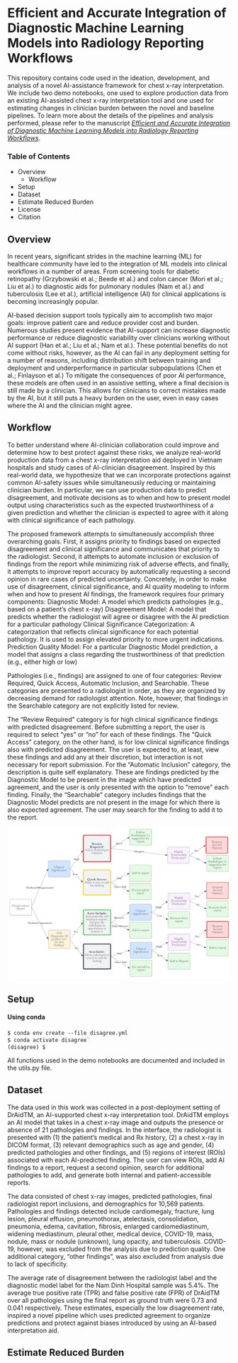 # Efficient and Accurate Integration of Diagnostic Machine Learning Models into Radiology Reporting Workflows

This repository contains code used in the ideation, development, and analysis of a novel AI-assistance framework for chest x-ray interpretation. We include two demo notebooks, one used to explore production data from an existing AI-assisted chest x-ray interpretation tool and one used for estimating changes in clinician burden between the novel and baseline pipelines. To learn more about the details of the pipelines and analysis performed, please refer to the manuscript <a href="https://docs.google.com/document/d/19tmVz-mifbdNgVJqiWfnbzRC8oBEZYlMtYMCU3Pr084/edit#"><i>Efficient and Accurate Integration of Diagnostic Machine Learning Models into Radiology Reporting Workflows</i></a>.


### Table of Contents
- Overview
	- Workflow
- Setup
- Dataset
- Estimate Reduced Burden
- License
- Citation

## Overview
In recent years, significant strides in the machine learning (ML) for healthcare community have led to the integration of ML models into clinical workflows in a number of areas. From screening tools for diabetic retinopathy (Grzybowski et al.; Beede et al.) and colon cancer (Mori et al.; Liu et al.) to diagnostic aids for pulmonary nodules (Nam et al.) and tuberculosis (Lee et al.), artificial intelligence (AI) for clinical applications is becoming increasingly popular.

AI-based decision support tools typically aim to accomplish two major goals: improve patient care and reduce provider cost and burden. Numerous studies present evidence that AI-support can increase diagnostic performance or reduce diagnostic variability over clinicians working without AI support (Han et al.; Liu et al.; Nam et al.). These potential benefits do not come without risks, however, as the AI can fail in any deployment setting for a number of reasons, including distribution shift between training and deployment and underperformance in particular subpopulations (Chen et al.; Finlayson et al.) To mitigate the consequences of poor AI performance, these models are often used in an assistive setting, where a final decision is still made by a clinician. This allows for clinicians to correct mistakes made by the AI, but it still puts a heavy burden on the user, even in easy cases where the AI and the clinician might agree.

## Workflow
To better understand where AI-clinician collaboration could improve and determine how to best protect against these risks, we analyze real-world production data from a chest x-ray interpretation aid deployed in Vietnam hospitals and study cases of AI-clinician disagreement. Inspired by this real-world data, we hypothesize that we can incorporate protections against common AI-safety issues while simultaneously reducing or maintaining clinician burden. In particular, we can use production data to predict disagreement, and motivate decisions as to when and how to present model output using characteristics such as the expected trustworthiness of a given prediction and whether the clinician is expected to agree with it along with clinical significance of each pathology.

The proposed framework attempts to simultaneously accomplish three overarching goals. First, it assigns priority to findings based on expected disagreement and clinical significance and communicates that priority to the radiologist. Second, it attempts to automate inclusion or exclusion of findings from the report while minimizing risk of adverse effects, and finally, it attempts to improve report accuracy by automatically requesting a second opinion in rare cases of predicted uncertainty.
Concretely, in order to make use of disagreement, clinical significance, and AI quality modeling to inform when and how to present AI findings, the framework requires four primary components:
	Diagnostic Model: A model which predicts pathologies (e.g., based on a patient’s chest x-ray)
	Disagreement Model: A model that predicts whether the radiologist will agree or disagree with the AI prediction for a particular pathology
	Clinical Significance Categorization: A categorization that reflects clinical significance for each potential pathology. It is used to assign elevated priority to more urgent indications.
	Prediction Quality Model: For a particular Diagnostic Model prediction, a model that assigns a class regarding the trustworthiness of that prediction (e.g., either high or low)

Pathologies (i.e., findings) are assigned to one of four categories: Review Required, Quick Access, Automatic Inclusion, and Searchable. These categories are presented to a radiologist in order, as they are organized by decreasing demand for radiologist attention. Note, however, that findings in the Searchable category are not explicitly listed for review.

The “Review Required” category is for high clinical significance findings with predicted disagreement. Before submitting a report, the user is required to select “yes” or “no” for each of these findings. The “Quick Access” category, on the other hand, is for low clinical significance findings also with predicted disagreement. The user is expected to, at least, view these findings and add any at their discretion, but interaction is not necessary for report submission. For the “Automatic Inclusion” category, the description is quite self explanatory. These are findings predicted by the Diagnostic Model to be present in the image which have predicted agreement, and the user is only presented with the option to “remove” each finding. Finally, the “Searchable” category includes findings that the Diagnostic Model predicts are not present in the image for which there is also expected agreement. The user may search for the finding to add it to the report.

![overview](/img/overview.png)

## Setup
#### Using conda
```
$ conda env create --file disagree.yml
$ conda activate disagree`
(disagree) $
```

All functions used in the demo notebooks are documented and included in the utils.py file.


## Dataset
The data used in this work was collected in a post-deployment setting of DrAidTM,  an AI-supported chest x-ray interpretation tool. DrAidTM employs an AI model that takes in a chest x-ray image and outputs the presence or absence of 21 pathologies and findings. In the interface, the radiologist is presented with (1) the patient’s medical and Rx history, (2) a chest x-ray in DICOM format,  (3) relevant demographics such as age and gender, (4) predicted pathologies and other findings, and (5) regions of interest (ROIs) associated with each AI-predicted finding.  The user can view ROIs, add AI findings to a report, request a second opinion, search for additional pathologies to add, and generate both internal and patient-accessible reports. 

The data consisted of chest x-ray images, predicted pathologies, final radiologist report inclusions, and demographics for 10,569 patients. Pathologies and findings detected include cardiomegaly, fracture, lung lesion, pleural effusion, pneumothorax, atelectasis, consolidation, pneumonia, edema, cavitation, fibrosis, enlarged cardiomediastinum, widening mediastinum, pleural other, medical device, COVID-19, mass, nodule, mass or nodule (unknown), lung opacity, and tuberculosis. COVID-19, however, was excluded from the analysis due to prediction quality.  One additional category, “other findings”, was also excluded from analysis due to lack of specificity. 

The average rate of disagreement between the radiologist label and the diagnostic model label for the Nam Dinh Hospital sample was 5.4%. The average true positive rate (TPR) and false positive rate (FPR) of DrAidTM over all pathologies using the final report as ground truth were 0.73 and 0.041 respectively. These estimates, especially the low disagreement rate, inspired a novel pipeline which uses predicted agreement to organize predictions and protect against biases introduced by using an AI-based interpretation aid.

## Estimate Reduced Burden
